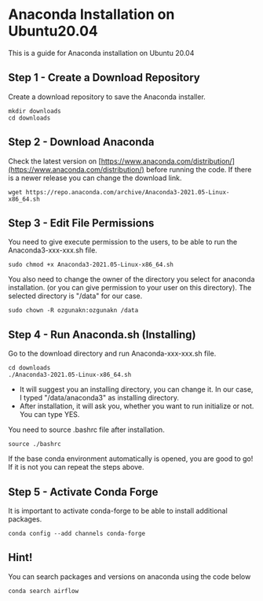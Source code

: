 # Anaconda Installation on Ubuntu20.04

This is a guide for Anaconda installation on Ubuntu 20.04

## Step 1 - Create a Download Repository

Create a download repository to save the Anaconda installer.

```text
mkdir downloads
cd downloads
```

## Step 2 - Download Anaconda

Check the latest version on [https://www.anaconda.com/distribution/](https://www.anaconda.com/distribution/) before running the code. If there is a newer release you can change the download link.

```text
wget https://repo.anaconda.com/archive/Anaconda3-2021.05-Linux-x86_64.sh
```

## Step 3 - Edit File Permissions

You need to give execute permission to the users, to be able to run the Anaconda3-xxx-xxx.sh file.

```text
sudo chmod +x Anaconda3-2021.05-Linux-x86_64.sh
```

You also need to change the owner of the directory you select for anaconda installation. \(or you can give permission to your user on this directory\). The selected directory is "/data" for our case.

```text
sudo chown -R ozgunakn:ozgunakn /data
```

## Step 4 - Run Anaconda.sh \(Installing\)

Go to the download directory and run Anaconda-xxx-xxx.sh file.

```text
cd downloads
./Anaconda3-2021.05-Linux-x86_64.sh
```

* It will suggest you an installing directory, you can change it. In our case, I typed "/data/anaconda3" as installing directory.
* After installation, it will ask you, whether you want to run initialize or not. You can type YES.

You need to source .bashrc file after installation.

```text
source ./bashrc
```

If the base conda environment automatically is opened, you are good to go! If it is not you can repeat the steps above.

## Step 5 - Activate Conda Forge

It is important to activate conda-forge to be able to install additional packages.

```text
conda config --add channels conda-forge
```

## Hint!

You can search packages and versions on anaconda using the code below

```text
conda search airflow
```




